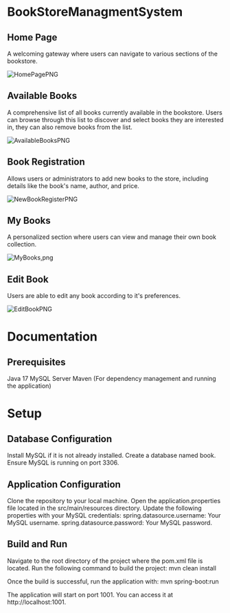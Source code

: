 # BookStoreManagmentSystem
## Home Page
A welcoming gateway where users can navigate to various sections of the bookstore.

![HomePagePNG](https://github.com/GukaGul/BookStoreManagmentSystem/assets/121638498/ba11298a-af15-4495-b341-f439e34762e6)


## Available Books
A comprehensive list of all books currently available in the bookstore.
Users can browse through this list to discover and select books they are interested in, they can also remove books from the list.

![AvailableBooksPNG](https://github.com/GukaGul/BookStoreManagmentSystem/assets/121638498/45d49fa9-760d-4fa0-a0a7-d100e7248943)


## Book Registration
Allows users or administrators to add new books to the store, including details like the book's name, author, and price.

![NewBookRegisterPNG](https://github.com/GukaGul/BookStoreManagmentSystem/assets/121638498/0a3f5c8b-f9bb-4cd1-a279-12d7a80aeb50)


## My Books
A personalized section where users can view and manage their own book collection.

![MyBooks,png](https://github.com/GukaGul/BookStoreManagmentSystem/assets/121638498/354484ab-f973-4f59-bd17-f2978633eee8)


## Edit Book
Users are able to edit any book according to it's preferences.

![EditBookPNG](https://github.com/GukaGul/BookStoreManagmentSystem/assets/121638498/09c19af1-0c23-4fe6-9c4f-478ff1fbfa75)


# Documentation

## Prerequisites
Java 17
MySQL Server
Maven (For dependency management and running the application)

# Setup
## Database Configuration
Install MySQL if it is not already installed.
Create a database named book.
Ensure MySQL is running on port 3306.

## Application Configuration
Clone the repository to your local machine.
Open the application.properties file located in the src/main/resources directory.
Update the following properties with your MySQL credentials:
spring.datasource.username: Your MySQL username.
spring.datasource.password: Your MySQL password.

## Build and Run
Navigate to the root directory of the project where the pom.xml file is located.
Run the following command to build the project: mvn clean install

Once the build is successful, run the application with: mvn spring-boot:run

The application will start on port 1001. You can access it at http://localhost:1001.













